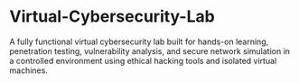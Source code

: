 # Virtual-Cybersecurity-Lab
A fully functional virtual cybersecurity lab built for hands-on learning, penetration testing, vulnerability analysis, and secure network simulation in a controlled environment using ethical hacking tools and isolated virtual machines.
